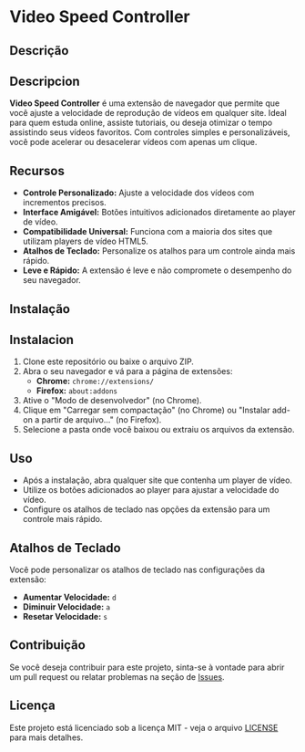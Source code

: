 # Video Speed Controller

## Descrição
## Descripcion

**Video Speed Controller** é uma extensão de navegador que permite que você ajuste a velocidade de reprodução de vídeos em qualquer site. Ideal para quem estuda online, assiste tutoriais, ou deseja otimizar o tempo assistindo seus vídeos favoritos. Com controles simples e personalizáveis, você pode acelerar ou desacelerar vídeos com apenas um clique.

## Recursos

- **Controle Personalizado:** Ajuste a velocidade dos vídeos com incrementos precisos.
- **Interface Amigável:** Botões intuitivos adicionados diretamente ao player de vídeo.
- **Compatibilidade Universal:** Funciona com a maioria dos sites que utilizam players de vídeo HTML5.
- **Atalhos de Teclado:** Personalize os atalhos para um controle ainda mais rápido.
- **Leve e Rápido:** A extensão é leve e não compromete o desempenho do seu navegador.

## Instalação
## Instalacion

1. Clone este repositório ou baixe o arquivo ZIP.
2. Abra o seu navegador e vá para a página de extensões:
    - **Chrome:** `chrome://extensions/`
    - **Firefox:** `about:addons`
3. Ative o "Modo de desenvolvedor" (no Chrome).
4. Clique em "Carregar sem compactação" (no Chrome) ou "Instalar add-on a partir de arquivo..." (no Firefox).
5. Selecione a pasta onde você baixou ou extraiu os arquivos da extensão.

## Uso

- Após a instalação, abra qualquer site que contenha um player de vídeo.
- Utilize os botões adicionados ao player para ajustar a velocidade do vídeo.
- Configure os atalhos de teclado nas opções da extensão para um controle mais rápido.

## Atalhos de Teclado

Você pode personalizar os atalhos de teclado nas configurações da extensão:

- **Aumentar Velocidade:** `d`
- **Diminuir Velocidade:** `a`
- **Resetar Velocidade:** `s`

## Contribuição

Se você deseja contribuir para este projeto, sinta-se à vontade para abrir um pull request ou relatar problemas na seção de [Issues](#).

## Licença

Este projeto está licenciado sob a licença MIT - veja o arquivo [LICENSE](LICENSE) para mais detalhes.
